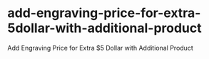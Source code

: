 # add-engraving-price-for-extra-5dollar-with-additional-product
Add Engraving Price for Extra $5 Dollar with Additional Product
